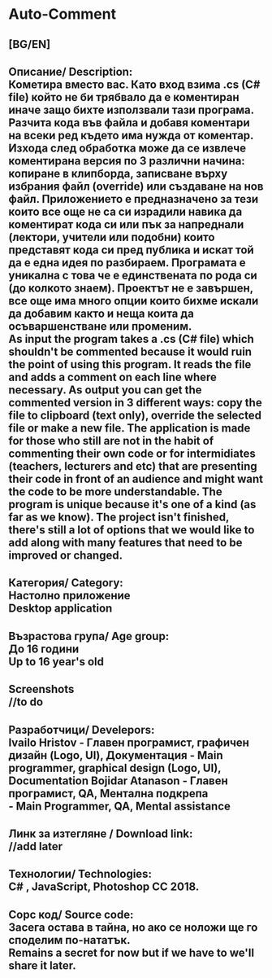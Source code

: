 # Auto-Comment
[BG/EN]  
---------------------------------------------------------------------------------------------------------  
Описание/ Description:  
Кометира вместо вас. Като вход взима .cs (C# file) който не би трябвало да е коментиран иначе защо бихте използвали тази програма. Разчита кода във файла и добавя коментари на всеки ред където има нужда от коментар. Изхода след обработка може да се извлече коментирана версия по 3 различни начина: копиране в клипборда, записване върху избрания файл (override) или създаване на нов файл. Приложението е предназначено за тези които все още не са си израдили навика да коментират кода си или пък за напреднали (лектори,  учители или подобни) които представят кода си пред публика и искат той да е една идея по разбираем. Програмата е уникална с това че е единствената по рода си (до колкото знаем). Проектът не е завършен, все още има много опции които бихме искали да добавим както и неща коита да осъваршенстване или променим.  
As input the program takes a .cs (C# file) which shouldn't be commented because it would ruin the point of using this program. It reads the file and adds a comment on each line where necessary. As output you can get the commented version in 3 different ways: copy the file to clipboard (text only), override the selected file or make a new file. The application is made for those who still are not in the habit of commenting their own code or for intermidiates (teachers, lecturers and etc) that are presenting their code in front of an audience and might want the code to be more understandable. The program is unique because it's one of a kind (as far as we know). The project isn't finished, there's still a lot of options that we would like to add along with many features that need to be improved or changed. 
---------------------------------------------------------------------------------------------------------  
Категория/ Category:  
Настолно приложение  
Desktop application  
---------------------------------------------------------------------------------------------------------  
Възрастова група/ Age group:  
До 16 години  
Up to 16 year's old  
---------------------------------------------------------------------------------------------------------  
Screenshots  
//to do  
---------------------------------------------------------------------------------------------------------  
Разработчици/ Develepors:  
Ivailo Hristov - Главен програмист, графичен дизайн (Logo, UI), Документация
               - Main programmer, graphical design (Logo, UI), Documentation
Bojidar Atanason - Главен програмист, QA, Ментална подкрепа  
                 - Main Programmer, QA, Mental assistance
---------------------------------------------------------------------------------------------------------  
Линк за изтегляне / Download link:  
//add later
---------------------------------------------------------------------------------------------------------  
Технологии/ Technologies:  
C# , JavaScript, Photoshop CC 2018.  
---------------------------------------------------------------------------------------------------------  
Сорс код/ Source code:  
Засега остава в тайна, но ако се ноложи ще го споделим по-нататък.  
Remains a secret for now but if we have to we'll share it later.  
---------------------------------------------------------------------------------------------------------  
